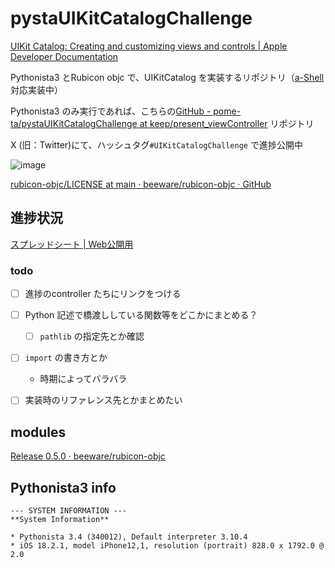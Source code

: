 # pystaUIKitCatalogChallenge

[UIKit Catalog: Creating and customizing views and controls | Apple Developer Documentation](https://developer.apple.com/documentation/uikit/uikit-catalog-creating-and-customizing-views-and-controls?language=objc)

Pythonista3 とRubicon objc で、UIKitCatalog を実装するリポジトリ（[a-Shell](https://holzschu.github.io/a-Shell_iOS/) 対応実装中）


Pythonista3 のみ実行であれば、こちらの[GitHub - pome-ta/pystaUIKitCatalogChallenge at keep/present_viewController](https://github.com/pome-ta/pystaUIKitCatalogChallenge/tree/keep/present_viewController?tab=readme-ov-file) リポジトリ



X (旧：Twitter)にて、ハッシュタグ`#UIKitCatalogChallenge` で進捗公開中


![image](https://github.com/user-attachments/assets/0e9d7834-1a7a-4506-b14c-ae08966a50ba)


[rubicon-objc/LICENSE at main · beeware/rubicon-objc · GitHub](https://github.com/beeware/rubicon-objc/blob/main/LICENSE)

## 進捗状況


[スプレッドシート | Web公開用](https://docs.google.com/spreadsheets/d/e/2PACX-1vSKxHMj3HlRkCrgL8_j6Dp3u0xjy-olidak47OjidaASwSoKsR8dFNarxCl910ysdU3szqp3H2UG410/pubhtml?gid=0&single=true)

### todo

- [ ] 進捗のcontroller たちにリンクをつける
- [ ] Python 記述で橋渡ししている関数等をどこかにまとめる？
  - [ ] `pathlib` の指定先とか確認
- [ ] `import` の書き方とか
  - 時期によってバラバラ
- [ ] 実装時のリファレンス先とかまとめたい



## modules

[Release 0.5.0 · beeware/rubicon-objc](https://github.com/beeware/rubicon-objc/releases/tag/v0.5.0)

## Pythonista3 info

```
--- SYSTEM INFORMATION ---
**System Information**

* Pythonista 3.4 (340012), Default interpreter 3.10.4
* iOS 18.2.1, model iPhone12,1, resolution (portrait) 828.0 x 1792.0 @ 2.0
```


